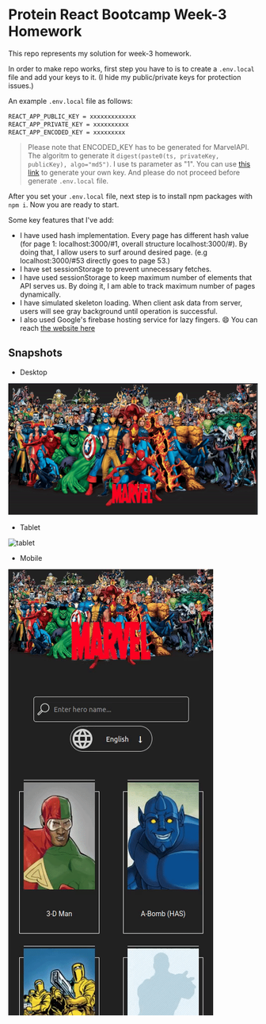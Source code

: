 # Protein React Bootcamp Week-3 Homework

This repo represents my solution for week-3 homework.

In order to make repo works, first step you have to is to create a ```.env.local``` file and add your keys to it. (I hide my public/private keys for protection issues.)

An example `.env.local` file as follows:

```
REACT_APP_PUBLIC_KEY = xxxxxxxxxxxxx
REACT_APP_PRIVATE_KEY = xxxxxxxxxx
REACT_APP_ENCODED_KEY = xxxxxxxxx
```

> Please note that ENCODED_KEY has to be generated for MarvelAPI. The algoritm to generate it `digest(paste0(ts, privateKey, publicKey), algo="md5")`. I use ts parameter as "1". You can use [this link](https://www.md5hashgenerator.com/) to generate your own key. And please do not proceed before generate `.env.local` file.

After you set your `.env.local` file, next step is to install npm packages with `npm i`. Now you are ready to start.

Some key features that I've add:

-   I have used hash implementation. Every page has different hash value (for page 1: localhost:3000/#1, overall structure localhost:3000/#<pagenumber>). By doing that, I allow users to surf around desired page. (e.g localhost:3000/#53 directly goes to page 53.)
-   I have set sessionStorage to prevent unnecessary fetches.
-   I have used sessionStorage to keep maximum number of elements that API serves us. By doing it, I am able to track maximum number of pages dynamically.
-   I have simulated skeleton loading. When client ask data from server, users will see gray background until operation is successful.
-   I also used Google's firebase hosting service for lazy fingers. :smile: You can reach [the website here](https://bootcampweektwo.web.app)

## Snapshots

-   Desktop

![desktop](./desktop.gif)

-   Tablet

![tablet](./tablet.gif)

-   Mobile

![mobile](mobile.gif)
